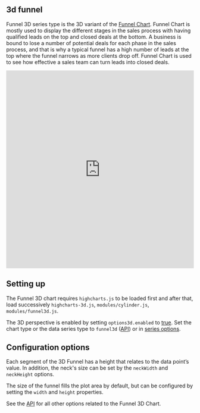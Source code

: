 3d funnel
------------

Funnel 3D series type is the 3D variant of the [Funnel Chart](https://www.highcharts.com/docs/chart-and-series-types/funnel-series). Funnel Chart is mostly used to display the different stages in the sales process with having qualified leads on the top and closed deals at the bottom. A business is bound to lose a number of potential deals for each phase in the sales process, and that is why a typical funnel has a high number of leads at the top where the funnel narrows as more clients drop off. Funnel Chart is used to see how effective a sales team can turn leads into closed deals.

<iframe width="320" height="240" style="width: 100%; height: 532px; border: none;" src=https://www.highcharts.com/samples/view.php?path=highcharts/demo/funnel3d></iframe>

Setting up
----------

The Funnel 3D chart requires `highcharts.js` to be loaded first and after that, load successively `highcharts-3d.js`, `modules/cylinder.js`, `modules/funnel3d.js`.

The 3D perspective is enabled by setting `options3d.enabled` to [true](https://api.highcharts.com/highcharts/chart.options3d.enabled). Set the chart type or the data series type to `funnel3d` ([API](https://api.highcharts.com/highcharts/chart.type)) or in [series options](https://api.highcharts.com/highcharts/series.funnel3d.type).

Configuration options
---------------------

Each segment of the 3D Funnel has a height that relates to the data point’s value. In addition, the neck's size can be set by the `neckWidth` and `neckHeight` options.

The size of the funnel fills the plot area by default, but can be configured by setting the `width` and `height` properties.

See the [API](https://api.highcharts.com/highcharts/plotOptions.funnel3d) for all other options related to the Funnel 3D Chart.
